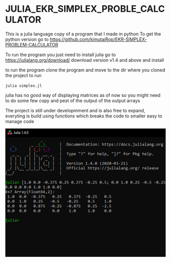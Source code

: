 # JULIA_EKR_SIMPLEX_PROBLE_CALCULATOR


This is a julia language copy of a program that I made in python
To get the python version go to
 https://github.com/kimutaiRop/EKR-SIMPLEX-PROBLEM-CALCULATOR

 To run the program you just need to install julia go to
 https://julialang.org/download/
 download version v1.4 and above and install

 to run the program clone the program and move to the dir where you cloned the project to 
 run
    
`julia simplex.jl`

julia has no good way of displaying matrices as of now so you might need to do some few copy and pest of the output
of the output arrays

The project is still under developmment and is also free to expand, everyting is build using functions which breaks the code to smaller
easy to manage code


![alt text](https://github.com/kimutaiRop/JULIA_EKR_SIMPLEX_PROBLE_CALCULATOR/blob/master/Annotation%202020-05-18%20090516.png)